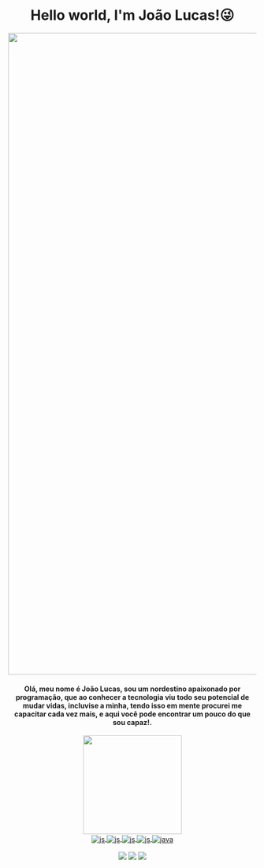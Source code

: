 <h1 align="center">Hello world, I'm João Lucas!😜</h1>
 <div whid align="center" >
    <img width="1300" src="https://media.discordapp.net/attachments/992082604792750240/1150436560081264680/Front-end_developer_1.png?width=1440&height=363"/>
 </div>

<div align="center">

#### Olá, meu nome é João Lucas, sou um nordestino apaixonado por programação, que ao conhecer a tecnologia viu todo seu potencial de mudar vidas, incluvise a minha, tendo isso em mente procurei me capacitar cada vez mais, e aqui você pode encontrar um pouco do que sou capaz!.

<div/>
    
<div>
  <a href="https://github.com/Joaolucas398">
  <img height="200em" src="https://github-readme-stats.vercel.app/api/top-langs/?username=Joaolucas398&layout=compact&langs_count=10&theme=dark"/>
  
</div>
      
<div align="center">    
 <img align="center" alt="js" src="https://img.shields.io/badge/-javascript-black?style=for-the-badge&logo=javascript" />
 <img align="center" alt="js" src="https://img.shields.io/badge/React-20232A?style=for-the-badge&logo=react&logoColor=61DAFB" />
 <img align="center" alt="js" src="https://img.shields.io/badge/-node.js-lightgray?style=for-the-badge&logo=node.js" />
 <img align="center" alt="js" src="https://img.shields.io/badge/-mongodb-grey?style=for-the-badge&logo=mongodb" />
 <img align="center" alt="java" src="https://img.shields.io/badge/java-black?style=for-the-badge&logo=java" />

    
</div><br>

<div align="center">
<a href="https://www.instagram.com/lucasbreckgm" target="_blank"><img src="https://img.shields.io/badge/-Instagram-%23E4405F?style=for-the-badge&logo=instagram&logoColor=white" target="_blank"></a>
<a href = "mailto:joaolucadesouzapaz1@gmail.com"><img src="https://img.shields.io/badge/-Gmail-%23333?style=for-the-badge&logo=gmail&logoColor=white" target="_blank"></a>
<a href="https://www.linkedin.com/in/jlsouzapaz/" target="_blank"><img src="https://img.shields.io/badge/-LinkedIn-%230077B5?style=for-the-badge&logo=linkedin&logoColor=white" target="_blank"></a> 
 
</div>
